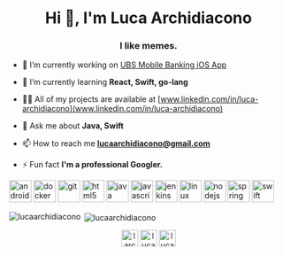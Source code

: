 <h1 align="center">Hi 👋, I'm Luca Archidiacono</h1>
<h3 align="center">I like memes.</h3>

- 🔭 I’m currently working on [UBS Mobile Banking iOS App](https://www.ubs.com/ch/de/private/digital-banking/mobile-banking.html)

- 🌱 I’m currently learning **React, Swift, go-lang**

- 👨‍💻 All of my projects are available at [www.linkedin.com/in/luca-archidiacono](www.linkedin.com/in/luca-archidiacono)

- 💬 Ask me about **Java, Swift**

- 📫 How to reach me **lucaarchidiacono@gmail.com**

- ⚡ Fun fact **I'm a professional Googler.**

<p align="left"><img src="https://devicons.github.io/devicon/devicon.git/icons/android/android-original-wordmark.svg" alt="android" width="40" height="40"/> <img src="https://devicons.github.io/devicon/devicon.git/icons/docker/docker-original-wordmark.svg" alt="docker" width="40" height="40"/> <img src="https://www.vectorlogo.zone/logos/git-scm/git-scm-icon.svg" alt="git" width="40" height="40"/> <img src="https://devicons.github.io/devicon/devicon.git/icons/html5/html5-original-wordmark.svg" alt="html5" width="40" height="40"/> <img src="https://devicons.github.io/devicon/devicon.git/icons/java/java-original-wordmark.svg" alt="java" width="40" height="40"/> <img src="https://devicons.github.io/devicon/devicon.git/icons/javascript/javascript-original.svg" alt="javascript" width="40" height="40"/> <img src="https://www.vectorlogo.zone/logos/jenkins/jenkins-icon.svg" alt="jenkins" width="40" height="40"/> <img src="https://devicons.github.io/devicon/devicon.git/icons/linux/linux-original.svg" alt="linux" width="40" height="40"/> <img src="https://devicons.github.io/devicon/devicon.git/icons/nodejs/nodejs-original-wordmark.svg" alt="nodejs" width="40" height="40"/> <img src="https://www.vectorlogo.zone/logos/springio/springio-icon.svg" alt="spring" width="40" height="40"/> <img src="https://devicons.github.io/devicon/devicon.git/icons/swift/swift-original-wordmark.svg" alt="swift" width="40" height="40"/></p><p><img align="left" src="https://github-readme-stats.vercel.app/api/top-langs/?username=lucaarchidiacono&layout=compact&hide=html" alt="lucaarchidiacono" /></p>

<p>&nbsp;<img align="center" src="https://github-readme-stats.vercel.app/api?username=lucaarchidiacono&show_icons=true" alt="lucaarchidiacono" /></p>

<p align="center">
<a href="https://twitter.com/larchidiacono" target="blank"><img align="center" src="https://cdn.jsdelivr.net/npm/simple-icons@3.0.1/icons/twitter.svg" alt="larchidiacono" height="30" width="30" /></a>
<a href="https://linkedin.com/in/luca-archidiacono" target="blank"><img align="center" src="https://cdn.jsdelivr.net/npm/simple-icons@3.0.1/icons/linkedin.svg" alt="luca-archidiacono" height="30" width="30" /></a>
<a href="https://stackoverflow.com/users/luca-archidiacono" target="blank"><img align="center" src="https://cdn.jsdelivr.net/npm/simple-icons@3.0.1/icons/stackoverflow.svg" alt="luca-archidiacono" height="30" width="30" /></a>
</p>
